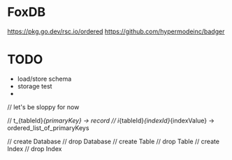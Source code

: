 # FoxDB

https://pkg.go.dev/rsc.io/ordered
https://github.com/hypermodeinc/badger


# TODO
- load/store schema
- storage test
-


// let's be sloppy for now

// t_{tableId}_{primaryKey} -> record
// i_{tableId}_{indexId}_{indexValue} -> ordered_list_of_primaryKeys

// create Database
// drop Database
// create Table
// drop Table
// create Index
// drop Index
